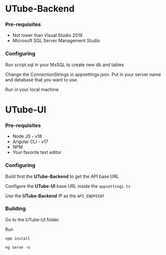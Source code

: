 


# UTube-Backend

### Pre-requisites
* Not lower than Visual Studio 2019
* Microsoft SQL Server Management Studio

### Configuring
Run script.sql in your MsSQL to create new db and tables

Change the ConnectionStrings in appsettings.json. Put in your server name and database that you want to use.

Run in your local machine

# UTube-UI

### Pre-requisites
* Node JS - v18
* Angular CLI - v17
* NPM
* Your favorite text editor

### Configuring
Build first the **UTube-Backend** to get the API base URL

Configure the **UTube-UI** base URL inside the `appsettings.ts`

Use the **UTube-Backend** IP as the `API_ENDPOINT`

### Building
Go to the UTube-UI folder

Run

`npm install`

`ng serve -o`
